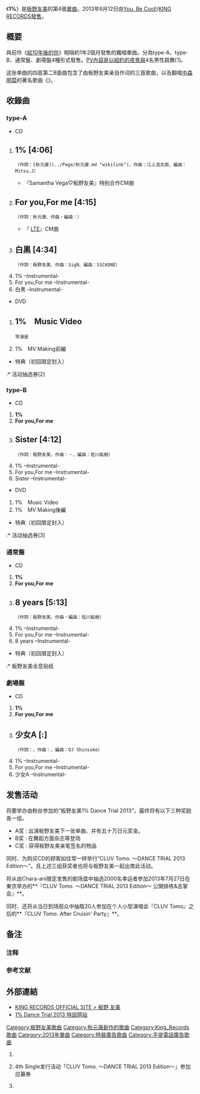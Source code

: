 《**1%**》是[板野友美](../Page/板野友美.md "wikilink")的第4張[單曲](https://zh.wikipedia.org/wiki/單曲 "wikilink")。2013年6月12日由[You,
Be Cool\!](../Page/You,_Be_Cool!.md "wikilink")/[KING
RECORDS發售](https://zh.wikipedia.org/wiki/KING_RECORDS "wikilink")。

## 概要

與前作《[給10年後的你](../Page/給10年後的你.md "wikilink")》相隔約1年2個月發售的獨唱單曲。分為type-A、type-B、通常盤、劇場盤4種形式發售。[PV內容是以](https://zh.wikipedia.org/wiki/音樂影片 "wikilink")[紐約的夜景與](https://zh.wikipedia.org/wiki/紐約 "wikilink")4名男性跳舞\[1\]。

这张单曲的四首第二B面曲包含了由板野友美亲自作词的三首歌曲，以及翻唱[中森明菜](../Page/中森明菜.md "wikilink")的著名歌曲《》。

## 收錄曲

### type-A

  - CD

<!-- end list -->

1.  **1%** \[4:06\]
      -
        （作詞：[秋元康](../Page/秋元康.md "wikilink")、作曲：江上浩太郎、編曲：Mitsu.J）
    <!-- end list -->
      - 『Samantha Vega♡板野友美』特别合作CM曲
2.  **For you,For me** \[4:15\]
      -
        （作詞：秋元康、作曲・編曲：）
    <!-- end list -->
      - 『 [LTE](https://zh.wikipedia.org/wiki/长期演进技术 "wikilink")』CM曲
3.  **白黒** \[4:34\]
      -
        （作詞：板野友美、作曲：SigN、編曲：S1CKONE）
4.  1% –Instrumental-
5.  For you,For me –Instrumental-
6.  白黒 –Instrumental-

<!-- end list -->

  - DVD

<!-- end list -->

1.  1%　Music Video
      -
        导演是
2.  1%　MV Making前編

<!-- end list -->

  - 特典（初回限定封入）

:\* 活动抽选券\[2\]

### type-B

  - CD

<!-- end list -->

1.  **1%**
2.  **For you,For me**
3.  **Sister** \[4:12\]
      -
        （作詞：板野友美、作曲：・、編曲：佐川紘樹）
4.  1% –Instrumental-
5.  For you,For me –Instrumental-
6.  Sister –Instrumental-

<!-- end list -->

  - DVD

<!-- end list -->

1.  1%　Music Video
2.  1%　MV Making後編

<!-- end list -->

  - 特典（初回限定封入）

:\* 活动抽选券\[3\]

### 通常盤

  - CD

<!-- end list -->

1.  **1%**
2.  **For you,For me**
3.  **8 years** \[5:13\]
      -
        （作詞：板野友美、作曲・編曲：佐川紘樹）
4.  1% –Instrumental-
5.  For you,For me –Instrumental-
6.  8 years –Instrumental-

<!-- end list -->

  - 特典（初回限定封入）

:\* 板野友美全息贴纸

### 劇場盤

  - CD

<!-- end list -->

1.  **1%**
2.  **For you,For me**
3.  **少女A** \[:\]
      -
        （作詞：、作曲：、編曲：DJ Shinsuke）
4.  1% –Instrumental-
5.  For you,For me –Instrumental-
6.  少女A –Instrumental-

## 发售活动

将要举办由粉丝参加的“板野友美1% Dance Trial 2013”，最终将有以下三种奖励各一组。

  - A奖 : 出演板野友美下一张单曲、并有五十万日元奖金。
  - B奖 : 在舞蹈方面杂志等登场
  - C奖 : 获得板野友美亲笔签名的物品

同时、为购买CD的顾客如往常一样举行“CLUV Tomo. ～DANCE TRIAL 2013
Edition～”。且上述三组获奖者也将与板野友美一起出席此活动。

将从由Chara-ani限定发售的剧场盘中抽选2000名幸运者参加2013年7月27日在東京举办的**『CLUV Tomo. ～DANCE
TRIAL 2013 Edition～ 公開排练&击掌会』**。

同时、还将从当日到场观众中抽取20人参加在个人小型演唱会『CLUV Tomo』之后的**『CLUV Tomo. After Cruisin'
Party』**。

## 备注

### 注释

### 参考文献

## 外部連結

  - [KING RECORDS OFFICIAL SITE \> 板野
    友美](http://www.kingrecords.co.jp/cs/artist/artist.aspx?artist=40533)
  - [1% Dance Trial 2013
    特設网站](https://web.archive.org/web/20130607200027/http://www.dancetrial2013.com/)

[Category:板野友美歌曲](https://zh.wikipedia.org/wiki/Category:板野友美歌曲 "wikilink")
[Category:秋元康創作的歌曲](https://zh.wikipedia.org/wiki/Category:秋元康創作的歌曲 "wikilink")
[Category:King_Records歌曲](https://zh.wikipedia.org/wiki/Category:King_Records歌曲 "wikilink")
[Category:2013年單曲](https://zh.wikipedia.org/wiki/Category:2013年單曲 "wikilink")
[Category:時裝廣告歌曲](https://zh.wikipedia.org/wiki/Category:時裝廣告歌曲 "wikilink")
[Category:手提電話廣告歌曲](https://zh.wikipedia.org/wiki/Category:手提電話廣告歌曲 "wikilink")

1.

2.  4th Single发行活动「CLUV Tomo. ～DANCE TRIAL 2013 Edition～」参加应募券

3.